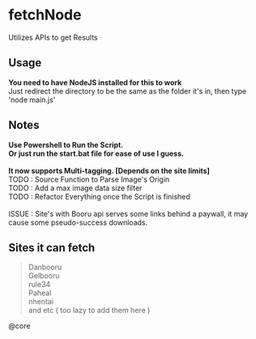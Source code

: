 # fetchNode <br />
  Utilizes APIs to get Results
 <br />

## Usage <br />
  **You need to have NodeJS installed for this to work** <br />
  Just redirect the directory to be the same as the folder it's in, then type 'node main.js' <br />

## Notes <br />
  **Use Powershell to Run the Script.** <br />
  **Or just run the start.bat file for ease of use I guess.** <br />
  <br />
  **It now supports Multi-tagging. [Depends on the site limits]** <br />
  TODO : Source Function to Parse Image's Origin <br />
  TODO : Add a max image data size filter <br />
  TODO : Refactor Everything once the Script is finished <br />
  <br />
  ISSUE : Site's with Booru api serves some links behind a paywall, it may cause some pseudo-success downloads. <br />  

## Sites it can fetch <br />
> Danbooru <br />
> Gelbooru <br />
> rule34 <br />
> Paheal <br />
> nhentai <br />
 and etc ( too lazy to add them here ) <br />

@core
